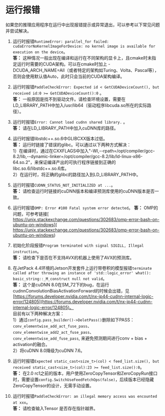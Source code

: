 # 运行报错
如果您的推理应用程序在运行中出现报错提示或异常退出，可以参考以下常见问题并尝试解决。


1. 运行时报错`RuntimeError: parallel_for failed: cudaErrorNoKernelImageForDevice: no kernel image is available for execution on the device`。  
**答：** 这种情况一般出现在编译和运行在不同架构的显卡上，且cmake时未指定运行时需要的CUDA架构。可以在cmake时加上 -DCUDA_ARCH_NAME=All（或者特定的架构如Turing、Volta、Pascal等），否则会使用默认值Auto，此时只会当前的CUDA架构编译。

2. 运行时报错`PaddleCheckError: Expected id < GetCUDADeviceCount(), but received id:0 >= GetCUDADeviceCount():0` 。  
**答：** 一般原因是找不到驱动文件。请检查环境设置，需要在LD_LIBRARY_PATH中加入/usr/lib64（驱动程序libcuda.so所在的实际路径）。

3. 运行时报错`Error: Cannot load cudnn shared library.` 。  
**答：** 请在LD_LIBRARY_PATH中加入cuDNN库的路径。

4. 运行时报错libstdc++.so.6中GLIBCXX版本过低。   
**答：** 运行时链接了错误的glibc。可以通过以下两种方式解决：  
1）在编译时，通过在CXXFLAGS中加入"-Wl,--rpath=/opt/compiler/gcc-8.2/lib,--dynamic-linker=/opt/compiler/gcc-8.2/lib/ld-linux-x86-64.so.2"，来保证编译产出的可执行程序链接到正确的libc.so.6/libstdc++.so.6库。  
2）在运行时，将正确的glibc的路径加入到LD_LIBRARY_PATH中。

5. 运行时报错`CUDNN_STATUS_NOT_INITIALIZED at ...`。  
**答：** 请检查运行时链接的cuDNN版本和编译预测库使用的cuDNN版本是否一致。

6. 运行时报错`OMP: Error #100 Fatal system error detected`。
**答：** OMP的问题，可参考链接[ https://unix.stackexchange.com/questions/302683/omp-error-bash-on-ubuntu-on-windows]( https://unix.stackexchange.com/questions/302683/omp-error-bash-on-ubuntu-on-windows)

7. 初始化阶段报错`Program terminated with signal SIGILL, Illegal instruction`。  
**答：** 请检查下是否在不支持AVX的机器上使用了AVX的预测库。

8. 在JetPack 4.4环境的Jetson开发套件上运行带卷积的模型报错`terminate called after throwing an instance of 'std::logic_error' what(): basic_string::_M_construct null not valid`。  
**答：** 这个是cuDNN 8.0在SM_72下的bug，在运行cudnnConvolutionBiasActivationForward的时候会出错，见[https://forums.developer.nvidia.com/t/nx-jp44-cudnn-internal-logic-error/124805](https://forums.developer.nvidia.com/t/nx-jp44-cudnn-internal-logic-error/124805)。  
目前有以下两种解决方案：  
1）通过`config.pass_builder()->DeletPass()`删除如下PASS：`conv_elementwise_add_act_fuse_pass`、`conv_elementwise_add2_act_fuse_pass`、`conv_elementwise_add_fuse_pass`, 来避免预测期间进行conv + bias + activation的融合。  
2）将cuDNN 8.0降级为cuDNN 7.6。

9. 运行时报错`Expected static_cast<size_t>(col) < feed_list.size(), but received static_cast<size_t>(col):23 >= feed_list.size():0`。  
**答：** 在2.0 rc1之前的版本，用户使用ZeroCopyTensor和ZeroCopyRun接口时，需要设置`config.SwitchUseFeedFetchOps(false)`，后续版本已经隐藏ZeroCopyTensor的设计，无需手动设置。 

10. 运行时报错`PaddleCheckError: an illegal memory access was encounted at xxx`。  
**答：** 请检查输入Tensor 是否存在指针越界。  